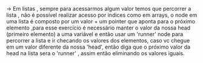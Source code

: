 -> Em listas , sempre para acessarmos algum valor temos que percorrer a lista , não é possível realizar acesso por indices como em arrays, o node em uma lista é composto por um valor + um pointer que aponta para o próximo elemento ,para esse exercício é necessário manter o valor da nossa head (primeiro elemento) a uma variável e então usar um 'runner' node para percorrer a lista e ir checando os valores dos elementos, caso vc chegue em um valor diferente da nossa 'head', então diga que o próximo valor da head na lista sera o 'runner' , assim então eliminando os valores iguais.